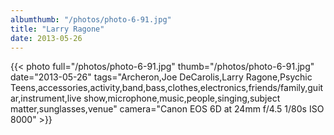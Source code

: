 ```yaml
---
albumthumb: "/photos/photo-6-91.jpg"
title: "Larry Ragone"
date: 2013-05-26
---
```

{{< photo full="/photos/photo-6-91.jpg" thumb="/photos/photo-6-91.jpg" date="2013-05-26" tags="Archeron,Joe DeCarolis,Larry Ragone,Psychic Teens,accessories,activity,band,bass,clothes,electronics,friends/family,guitar,instrument,live show,microphone,music,people,singing,subject matter,sunglasses,venue" camera="Canon EOS 6D at 24mm f/4.5 1/80s ISO 8000" >}}
